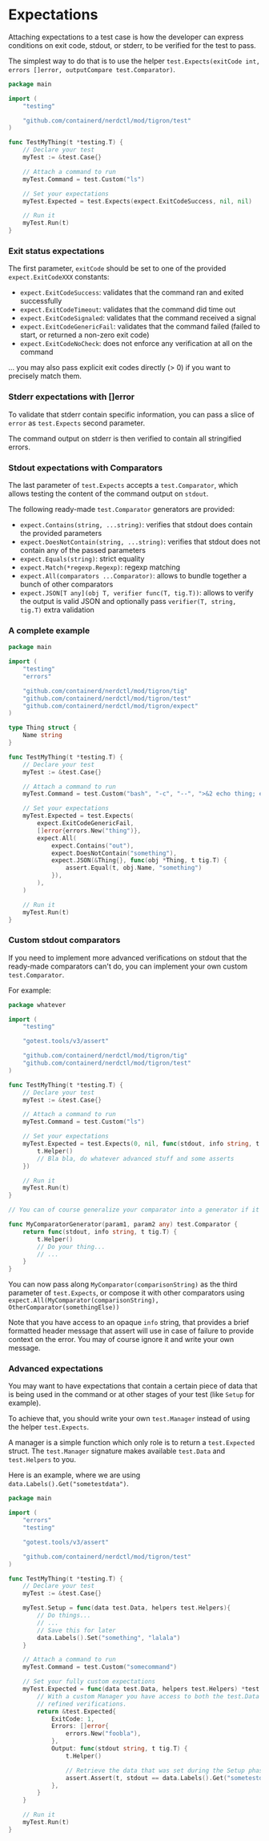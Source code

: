 # Expectations

Attaching expectations to a test case is how the developer can express conditions on exit code, stdout, or stderr,
to be verified for the test to pass.

The simplest way to do that is to use the helper `test.Expects(exitCode int, errors []error, outputCompare test.Comparator)`.

```go
package main

import (
    "testing"

    "github.com/containerd/nerdctl/mod/tigron/test"
)

func TestMyThing(t *testing.T) {
    // Declare your test
    myTest := &test.Case{}

    // Attach a command to run
    myTest.Command = test.Custom("ls")

    // Set your expectations
    myTest.Expected = test.Expects(expect.ExitCodeSuccess, nil, nil)

    // Run it
    myTest.Run(t)
}
```

### Exit status expectations

The first parameter, `exitCode` should be set to one of the provided `expect.ExitCodeXXX` constants:
- `expect.ExitCodeSuccess`: validates that the command ran and exited successfully
- `expect.ExitCodeTimeout`: validates that the command did time out
- `expect.ExitCodeSignaled`: validates that the command received a signal
- `expect.ExitCodeGenericFail`: validates that the command failed (failed to start, or returned a non-zero exit code)
- `expect.ExitCodeNoCheck`: does not enforce any verification at all on the command

... you may also pass explicit exit codes directly (> 0) if you want to precisely match them.

### Stderr expectations with []error

To validate that stderr contain specific information, you can pass a slice of `error` as `test.Expects`
second parameter.

The command output on stderr is then verified to contain all stringified errors.

### Stdout expectations with Comparators

The last parameter of `test.Expects` accepts a `test.Comparator`, which allows testing the content of the command
output on `stdout`.

The following ready-made `test.Comparator` generators are provided:
- `expect.Contains(string, ...string)`: verifies that stdout does contain the provided parameters
- `expect.DoesNotContain(string, ...string)`: verifies that stdout does not contain any of the passed parameters
- `expect.Equals(string)`: strict equality
- `expect.Match(*regexp.Regexp)`: regexp matching
- `expect.All(comparators ...Comparator)`: allows to bundle together a bunch of other comparators
- `expect.JSON[T any](obj T, verifier func(T, tig.T))`: allows to verify the output is valid JSON and optionally
pass `verifier(T, string, tig.T)` extra validation

### A complete example

```go
package main

import (
    "testing"
    "errors"

    "github.com/containerd/nerdctl/mod/tigron/tig"
    "github.com/containerd/nerdctl/mod/tigron/test"
    "github.com/containerd/nerdctl/mod/tigron/expect"
)

type Thing struct {
    Name string
}

func TestMyThing(t *testing.T) {
    // Declare your test
    myTest := &test.Case{}

    // Attach a command to run
    myTest.Command = test.Custom("bash", "-c", "--", ">&2 echo thing; echo '{\"Name\": \"out\"}'; exit 42;")

    // Set your expectations
    myTest.Expected = test.Expects(
        expect.ExitCodeGenericFail,
        []error{errors.New("thing")},
        expect.All(
            expect.Contains("out"),
            expect.DoesNotContain("something"),
            expect.JSON(&Thing{}, func(obj *Thing, t tig.T) {
                assert.Equal(t, obj.Name, "something")
            }),
        ),
    )

    // Run it
    myTest.Run(t)
}
```

### Custom stdout comparators

If you need to implement more advanced verifications on stdout that the ready-made comparators can't do,
you can implement your own custom `test.Comparator`.

For example:

```go
package whatever

import (
    "testing"

    "gotest.tools/v3/assert"

    "github.com/containerd/nerdctl/mod/tigron/tig"
    "github.com/containerd/nerdctl/mod/tigron/test"
)

func TestMyThing(t *testing.T) {
    // Declare your test
    myTest := &test.Case{}

    // Attach a command to run
    myTest.Command = test.Custom("ls")

    // Set your expectations
    myTest.Expected = test.Expects(0, nil, func(stdout, info string, t tig.T){
        t.Helper()
        // Bla bla, do whatever advanced stuff and some asserts
    })

    // Run it
    myTest.Run(t)
}

// You can of course generalize your comparator into a generator if it is going to be useful repeatedly

func MyComparatorGenerator(param1, param2 any) test.Comparator {
    return func(stdout, info string, t tig.T) {
        t.Helper()
        // Do your thing...
        // ...
    }
}

```

You can now pass along `MyComparator(comparisonString)` as the third parameter of `test.Expects`, or compose it with
other comparators using `expect.All(MyComparator(comparisonString), OtherComparator(somethingElse))`

Note that you have access to an opaque `info` string, that provides a brief formatted header message that assert
will use in case of failure to provide context on the error.
You may of course ignore it and write your own message.

### Advanced expectations

You may want to have expectations that contain a certain piece of data that is being used in the command or at
other stages of your test (like `Setup` for example).

To achieve that, you should write your own `test.Manager` instead of using the helper `test.Expects`.

A manager is a simple function which only role is to return a `test.Expected` struct.
The `test.Manager` signature makes available `test.Data` and `test.Helpers` to you.

Here is an example, where we are using `data.Labels().Get("sometestdata")`.

```go
package main

import (
    "errors"
    "testing"

    "gotest.tools/v3/assert"

    "github.com/containerd/nerdctl/mod/tigron/test"
)

func TestMyThing(t *testing.T) {
    // Declare your test
    myTest := &test.Case{}

    myTest.Setup = func(data test.Data, helpers test.Helpers){
        // Do things...
        // ...
        // Save this for later
        data.Labels().Set("something", "lalala")
    }

    // Attach a command to run
    myTest.Command = test.Custom("somecommand")

    // Set your fully custom expectations
    myTest.Expected = func(data test.Data, helpers test.Helpers) *test.Expected {
        // With a custom Manager you have access to both the test.Data and test.Helpers to perform more
        // refined verifications.
        return &test.Expected{
            ExitCode: 1,
            Errors: []error{
                errors.New("foobla"),
            },
            Output: func(stdout string, t tig.T) {
                t.Helper()

                // Retrieve the data that was set during the Setup phase.
                assert.Assert(t, stdout == data.Labels().Get("sometestdata"))
            },
        }
    }

    // Run it
    myTest.Run(t)
}
```
